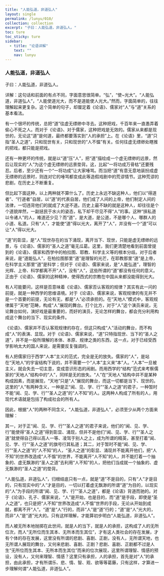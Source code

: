 ```yaml
---
title: "人能弘道，非道弘人"
layout: single
permalink: /lunyu/010/
collection: collection
excerpt: "子曰：人能弘道，非道弘人。"
toc: ture
toc_sticky: ture
sidebar:
  - title: "论语详解"
    text: ""
    nav: lunyu
---
```


### 人能弘道，非道弘人

子曰：人能弘道，非道弘人。

详解：这句话和前面的有点不同，字面意思很简单。“弘”，“使~光大”。“人能弘道，非道弘人”，“人能使道光大，而不是道能使人光大。”然而，字面简单的，往往理解起来更复杂。这个简单的句子，却厘定着《论语》、儒家对“人”与“道”关系的基本看法。

有一个很坏的传统，总把“道”往虚无缥缈中寻去。这种把戏，千百年来一直愚弄着偷心不死之人。而对于《论语》、对于儒家，这种把戏是无效的。儒家从来都是现世的，无论这“道”是何道，最终都要落实到“人的承担”上。在《论语》里，“道”只指“圣人之道”，只和现世有关，只和现世的“人不愠”有关。任何往虚无缥缈处瞎推的把戏，都只能是把戏。

还有一种更坏的传统，就是以“道”压“人”，把“道”描绘成一个虚无缥缈的远景，然后让现实的“人”为这个虚无缥缈的远景垫背。这，比起“一将功成万骨枯”还要残忍。后者，至少还有一个“一将功成”让大家唾骂。而当把“道”有意无意地装扮成虚无缥缈的远景时，则连对它的唾骂都变成此等造假戏剧中的荒谬情节。这种荒谬的悲剧，在历史上不断重复。

但比起下面这种，以上两种就不算什么了。历史上永远不缺这种人，他们以“得道者”、“行道者”自居，以“道”的代表自居，他们成了人间的上帝，他们制定人间的法律，一切违背他们的就成了大逆不道。历史上最不缺的就是这种人，却往往是个个道貌岸然，一副拯民于水火的姿态，私下却干尽见不得“人”的事。这种“挟私道以令诸人”的人，难道还少见？而“道”，是大道，是公道，不是哪个人、哪群人的小道、私道。只有“人”，才能使“道”得以光大，离开了“人”，并没有一个“道”可以让“人”得以光大。

“道”的彰显，是“人”现世存在的当下涌现，离开当下、现世，只能是虚无缥缈的远景，与《论语》、儒家的“圣人之道”毫无瓜葛。这里，我们更清楚地看到前面曾提到的《论语》、儒家和西学中的柏拉图、耶教、科学主义等的根本分歧。对于后者来说，是“道能弘人”，在柏拉图那里“道”是理智的光芒，在耶教那里“道”是上帝，在科学主义那里“道”是科学；但对于《论语》、儒家来说，是“人能弘道”，理智的光辉、上帝、科学都离不开“人”，没有“人”，这些所谓的“道”都没有任何的意义。正由于《论语》、儒家的这种精神，使得西式的宗教在中国从来都没能得到光大。

有人可能要问，这样是否意味着《论语》、儒家否认客观的规律？其实有此一问的前提，就是一种西学的思维语境。对于《论语》、儒家来说，客观规律的有无并不是一个首要的前提，无论有无，都是“人”必须承担的。在“天地人”模式中，客观规律属于“天地”范畴，构成“人”展现的舞台。打个比方，对于“人”这个演员来说，无论舞台如何，演好戏是最重要的，而好的演员，无论怎样的舞台，都会充分利用构成这个舞台的当下、现实的条件。

《论语》、儒家并不否认客观规律的存在，但这只构成“人”活动的舞台，而不构成“人”的表演、显现。对于《论语》、儒家来说，“道”只特指现世、当下的“圣人之道”，并不是一般所理解的本体、本原、规律之类的东西，这一点，对于已经受西学影响太大的国人来说，是需要反复强调的。

有人把儒家归于西学“人本”主义的范式，完全是无的放失。儒家的“人”，是站在“天地人”的宇宙结构下说的，并不需要一个“人本”主义来“本”人。“人本”一旦被主义，就会失去一切主意，变成意识形态的闹剧。而用西学的“结构”范式来考察儒家的“天地人”结构中的“人”，同样是无的放失。“人”在“天地人”结构中并不是某种构成因素，而是展现，“天地”只是“人”展现的舞台，而这一切都是当下、现世的。这里的“人”有两种含义，一种是正“闻、见、学、行”“圣人之道”的君子，一种暂时不能“闻、见、学、行”“圣人之道”的“人不知”的人。这两种人构成了所有的人，用现代术语就是包括了构成社会的所有人。

因此，根据“人”的两种不同含义，“人能弘道，非道弘人”，必须至少从两个方面来理解：

其一，对于正“闻、见、学、行”“圣人之道”的君子来说，他们的“闻、见、学、行”能使得“圣人之道”得到彰显、涌现，但并不是他们“闻、见、学、行”“圣人之道”就使得自己得以高人一等、凌驾于别人之上，成为所谓的精英，甚至打着“闻、见、学、行”“圣人之道”的旗号行其私道；其二，对于暂时不能“闻、见、学、行”“圣人之道”的“人不知”的人，“圣人之道”的彰显、涌现并不能离开他们，把“人不知”的世界改造成“人不愠”的世界，不能离开“人不知”的人，并不能打着一个抽象的、虚无飘渺的“圣人之道”去利用“人不知”的人，把他们当成就一个抽象的、虚无飘渺的“圣人之道”的垫背。

“人能弘道，非道弘人”，归根结底只有一点，就是“道”不是目的，只有“人”才是目的，只有现实中的“人”才是目的，一切以打着虚无飘渺的所谓“道”为目的，以现实的“人”为手段的所谓“闻、见、学、行”“圣人之道”，都是《论语》背道而驰的。对于《论语》、孔子、儒家来说，“人”是开始，也是目的，而“道”是手段，即使是“圣人之道”，也只是把“人不知”世界改造成“人不愠”世界的手段，无论从开始到成就，都离不开“人”。“道”是“人”行的，而非“人”是“道”行的；“道”是“人”光大的，而非“人”是“道”光大的。只有这样理解，才能算初步明白“人能弘道，非道弘人”。

而人被无所本地抛掷在此世间，就是人的当下，就是人的承担，这构成了人的无所位次，而人“无所位而生其本、无所本而生其位”，才有这人类社会的存在发展，才有个体的存在发展，这里没有所谓的悲剧、喜剧、正剧，没有人，无所谓天地，也无所谓人展现的舞台，又何来悲剧、喜剧、正剧？悲剧、喜剧、正剧都不过是人生“无所位而生其本、无所本而生其位”而来的位次展现，这里所谓理智、情感的预设，没有人，又何来理智、情感？这里只有承担，人的承担，首先是对“人”的承担，由此承担，才有所谓乐、悲、情、智、观、欲等等葛藤，只有这样，才算进一步理解何谓“人能弘道，非道弘人”。